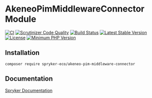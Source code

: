 # AkeneoPimMiddlewareConnector Module

[![CI](https://github.com/spryker-eco/akeneo-pim-middleware-connector/actions/workflows/ci.yml/badge.svg)](https://github.com/spryker-eco/akeneo-pim-middleware-connector/actions/workflows/ci.yml)
[![Scrutinizer Code Quality](https://scrutinizer-ci.com/g/spryker-eco/akeneo-pim-middleware-connector/badges/quality-score.png?b=master)](https://scrutinizer-ci.com/g/spryker-eco/akeneo-pim-middleware-connector/?branch=master)
[![Build Status](https://scrutinizer-ci.com/g/spryker-eco/akeneo-pim-middleware-connector/badges/build.png?b=master)](https://scrutinizer-ci.com/g/spryker-eco/akeneo-pim-middleware-connector/build-status/master)
[![Latest Stable Version](https://poser.pugx.org/spryker-eco/akeneo-pim-middleware-connector/v/stable.svg)](https://packagist.org/packages/spryker-eco/akeneo-pim-middleware-connector)
[![License](https://img.shields.io/github/license/spryker-eco/akeneo-pim-middleware-connector.svg?b=master)](https://github.com/spryker-eco/akeneo-pim-middleware-connector)
[![Minimum PHP Version](https://img.shields.io/badge/php-%3E%3D%207.2-8892BF.svg)](https://php.net/)

## Installation

```
composer require spryker-eco/akeneo-pim-middleware-connector
```

## Documentation

[Spryker Documentation](https://docs.spryker.com)
